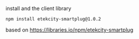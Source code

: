 
install and the client library

```
npm install etekcity-smartplug@1.0.2
```

based on https://libraries.io/npm/etekcity-smartplug
